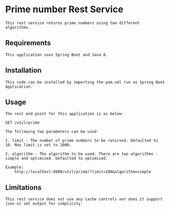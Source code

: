 # Prime number Rest Service

	This rest service returns prime numbers using two different algorithms.

## Requirements

	This application uses Spring Boot and Java 8.
   
## Installation

	This code can be installed by importing the pom.xml run as Spring Boot Application.

## Usage

	The rest end point for this application is as below-
	  
	GET /util/prime
	  
	The following two parameters can be used-
	  
	1. limit - The number of prime numbers to be returned. Defaulted to 10. Max limit is set to 1000.
	  	
	2. algorithm - The algorithm to be used. There are two algorithms - simple and optimised. Defaulted to optimised.
	  	
	Example:
	  	http://localhost:8080/util/prime/?limit=100&algorithm=simple
  	
## Limitations

	This rest service does not use any cache controls nor does it support json or xml output for simplicity. 

  
  
  


